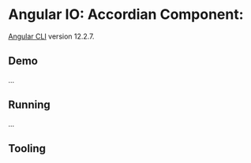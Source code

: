 # Angular IO: Accordian Component:

[Angular CLI](https://github.com/angular/angular-cli) version 12.2.7.

## Demo 

...

## Running

...

## Tooling 
